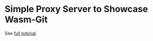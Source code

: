 # Simple Proxy Server to Showcase Wasm-Git

See [full tutorial](https://near.social/mob.near/widget/MainPage.N.Post.Page?accountId=petersalomonsen.near&blockHeight=119692776).

